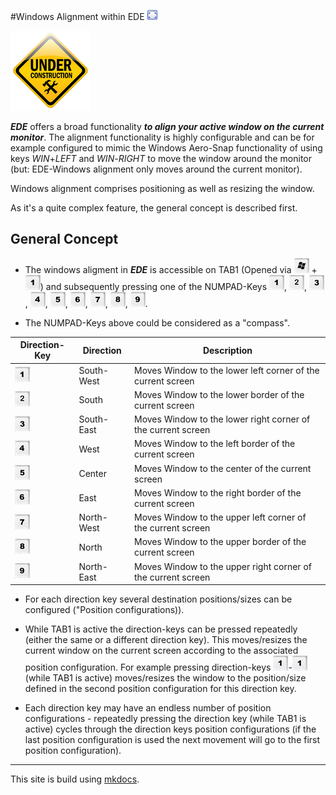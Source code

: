 #Windows Alignment within EDE ![AHK_EDE](img/AHK_EDE.png)

![This page is still under construction](img/Under_construction.png)

***EDE*** offers a broad functionality ***to align your active window on the current monitor***. The alignment functionality is 
highly configurable and can be for example configured to mimic the Windows Aero-Snap functionality of using keys *WIN*+*LEFT* and *WIN*-*RIGHT* to move the window 
around the monitor (but: EDE-Windows alignment only moves around the current monitor).

Windows alignment comprises positioning as well as resizing the window.

As it's a quite complex feature, the general concept is described first.

## General Concept

- The windows aligment in ***EDE*** is accessible on TAB1 (Opened via ![Left-WIN](img/Keys/Key-Win.png) + ![NUMPAD-1](img/Keys/Key-1.png)) and subsequently pressing one of the NUMPAD-Keys ![NUMPAD-1](img/Keys/Key-1.png), ![NUMPAD-2](img/Keys/Key-2.png), ![NUMPAD-3](img/Keys/Key-3.png), ![NUMPAD-4](img/Keys/Key-4.png), ![NUMPAD-5](img/Keys/Key-5.png), ![NUMPAD-6](img/Keys/Key-6.png), ![NUMPAD-7](img/Keys/Key-7.png), ![NUMPAD-8](img/Keys/Key-8.png), ![NUMPAD-9](img/Keys/Key-9.png).

- The NUMPAD-Keys above could be considered as a "compass". 

Direction-Key                   | Direction  | Description
--------------------------------|------------|---------------------------------------
![NUMPAD-1](img/Keys/Key-1.png) | South-West | Moves Window to the lower left corner of the current screen
![NUMPAD-2](img/Keys/Key-2.png) | South      | Moves Window to the lower border of the current screen
![NUMPAD-3](img/Keys/Key-3.png) | South-East | Moves Window to the lower right corner of the current screen
![NUMPAD-4](img/Keys/Key-4.png) | West       | Moves Window to the left border of the current screen
![NUMPAD-5](img/Keys/Key-5.png) | Center     | Moves Window to the center of the current screen
![NUMPAD-6](img/Keys/Key-6.png) | East       | Moves Window to the right border of the current screen
![NUMPAD-7](img/Keys/Key-7.png) | North-West | Moves Window to the upper left corner of the current screen
![NUMPAD-8](img/Keys/Key-8.png) | North      | Moves Window to the upper border of the current screen
![NUMPAD-9](img/Keys/Key-9.png) | North-East | Moves Window to the upper right corner of the current screen

- For each direction key several destination positions/sizes can be configured ("Position configurations)). 

- While TAB1 is active the direction-keys can be pressed repeatedly (either the same or a different direction key). This moves/resizes the current window on the current screen according to the associated position configuration. For example pressing direction-keys ![NUMPAD-1](img/Keys/Key-1.png)-![NUMPAD-1](img/Keys/Key-1.png) (while TAB1 is active) moves/resizes the window to the position/size defined in the second position configuration for this direction key. 

- Each direction key may have an endless number of position configurations - repeatedly pressing the direction key (while TAB1 is active) cycles through the direction keys position configurations (if the last position configuration is used the next movement will go to the first position configuration).


 
----

This site is build using [mkdocs](http://mkdocs.org).

